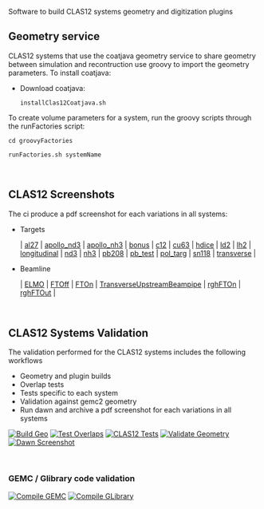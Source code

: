 Software to build CLAS12 systems geometry and digitization plugins

## Geometry service

CLAS12 systems that use the coatjava geometry service to share geometry between simulation and recontruction 
use groovy to import the geometry parameters. To install coatjava:

- Download coatjava:

  `installClas12Coatjava.sh`

To create volume parameters for a system, run the groovy scripts through the runFactories script:

  `cd groovyFactories` 
  
  `runFactories.sh systemName`

<br/> 


## CLAS12 Screenshots

The ci produce a pdf screenshot for each variations in all systems:

- Targets

  | [al27](screenshots/targets/al27.pdf) | [apollo_nd3](screenshots/targets/apollo_nd3.pdf) | [apollo_nh3](screenshots/targets/apollo_nh3.pdf) | [bonus](screenshots/targets/bonus.pdf) | [c12](screenshots/targets/c12.pdf) | [cu63](screenshots/targets/cu63.pdf) | [hdice](screenshots/targets/hdice.pdf) | [ld2](screenshots/targets/ld2.pdf) | [lh2](screenshots/targets/lh2.pdf) | [longitudinal](screenshots/targets/longitudinal.pdf) | [nd3](screenshots/targets/nd3.pdf) | [nh3](screenshots/targets/nh3.pdf) | [pb208](screenshots/targets/pb208.pdf) | [pb_test](screenshots/targets/pb_test.pdf) | [pol_targ](screenshots/targets/pol_targ.pdf) | [sn118](screenshots/targets/sn118.pdf) | [transverse](screenshots/targets/transverse.pdf) |


- Beamline

  | [ELMO](screenshots/beamline/ELMO.pdf) | [FTOff](screenshots/beamline/FTOff.pdf) | [FTOn](screenshots/beamline/FTOn.pdf) | [TransverseUpstreamBeampipe](screenshots/beamline/TransverseUpstreamBeampipe.pdf) | [rghFTOn](screenshots/beamline/rghFTOn.pdf) | [rghFTOut](screenshots/beamline/rghFTOut.pdf) |

  
<br/> 

## CLAS12 Systems Validation

The validation performed for the CLAS12 systems includes the following workflows

- Geometry and plugin builds
- Overlap tests
- Tests specific to each system
- Validation against gemc2 geometry 
- Run dawn and archive a pdf screenshot for each variations in all systems


[![Build Geo](https://github.com/gemc/clas12-systems/actions/workflows/build.yml/badge.svg)](https://github.com/gemc/clas12-systems/actions/workflows/build.yml)
[![Test Overlaps](https://github.com/gemc/clas12-systems/actions/workflows/overlaps.yml/badge.svg)](https://github.com/gemc/clas12-systems/actions/workflows/overlaps.yml)
[![CLAS12 Tests](https://github.com/gemc/clas12-systems/actions/workflows/tests.yml/badge.svg)](https://github.com/gemc/clas12-systems/actions/workflows/tests.yml)
[![Validate Geometry](https://github.com/gemc/clas12-systems/actions/workflows/validate.yml/badge.svg)](https://github.com/gemc/clas12-systems/actions/workflows/validate.yml)
[![Dawn Screenshot](https://github.com/maureeungaro/clas12-systems/actions/workflows/dawn.yml/badge.svg)](https://github.com/maureeungaro/clas12-systems/actions/workflows/dawn.yml)


<br/> 

### GEMC / Glibrary code validation

[![Compile GEMC](https://github.com/gemc/src/actions/workflows/build.yml/badge.svg)](https://github.com/gemc/src/actions/workflows/build.yml)
[![Compile GLibrary](https://github.com/gemc/glibrary/actions/workflows/build.yml/badge.svg)](https://github.com/gemc/glibrary/actions/workflows/build.yml)

